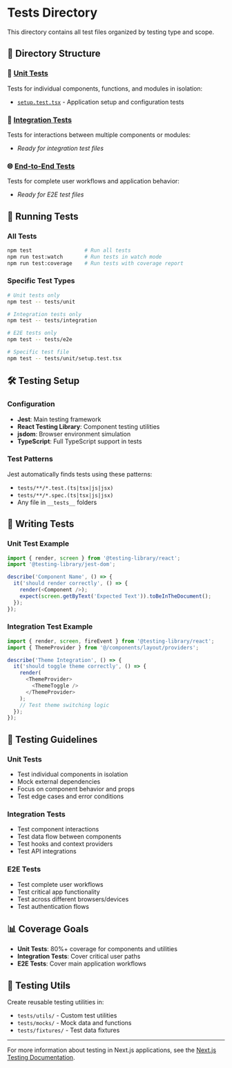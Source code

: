 # Tests Directory

This directory contains all test files organized by testing type and scope.

## 📁 Directory Structure

### 🧪 [Unit Tests](./unit/)
Tests for individual components, functions, and modules in isolation:
- [`setup.test.tsx`](./unit/setup.test.tsx) - Application setup and configuration tests

### 🔗 [Integration Tests](./integration/)
Tests for interactions between multiple components or modules:
- *Ready for integration test files*

### 🌐 [End-to-End Tests](./e2e/)
Tests for complete user workflows and application behavior:
- *Ready for E2E test files*

## 🚀 Running Tests

### All Tests
```bash
npm test                 # Run all tests
npm run test:watch       # Run tests in watch mode
npm run test:coverage    # Run tests with coverage report
```

### Specific Test Types
```bash
# Unit tests only
npm test -- tests/unit

# Integration tests only  
npm test -- tests/integration

# E2E tests only
npm test -- tests/e2e

# Specific test file
npm test -- tests/unit/setup.test.tsx
```

## 🛠️ Testing Setup

### Configuration
- **Jest**: Main testing framework
- **React Testing Library**: Component testing utilities
- **jsdom**: Browser environment simulation
- **TypeScript**: Full TypeScript support in tests

### Test Patterns
Jest automatically finds tests using these patterns:
- `tests/**/*.test.(ts|tsx|js|jsx)`
- `tests/**/*.spec.(ts|tsx|js|jsx)`
- Any file in `__tests__` folders

## 📝 Writing Tests

### Unit Test Example
```typescript
import { render, screen } from '@testing-library/react';
import '@testing-library/jest-dom';

describe('Component Name', () => {
  it('should render correctly', () => {
    render(<Component />);
    expect(screen.getByText('Expected Text')).toBeInTheDocument();
  });
});
```

### Integration Test Example
```typescript
import { render, screen, fireEvent } from '@testing-library/react';
import { ThemeProvider } from '@/components/layout/providers';

describe('Theme Integration', () => {
  it('should toggle theme correctly', () => {
    render(
      <ThemeProvider>
        <ThemeToggle />
      </ThemeProvider>
    );
    // Test theme switching logic
  });
});
```

## 🎯 Testing Guidelines

### Unit Tests
- Test individual components in isolation
- Mock external dependencies
- Focus on component behavior and props
- Test edge cases and error conditions

### Integration Tests
- Test component interactions
- Test data flow between components
- Test hooks and context providers
- Test API integrations

### E2E Tests
- Test complete user workflows
- Test critical app functionality
- Test across different browsers/devices
- Test authentication flows

## 📊 Coverage Goals

- **Unit Tests**: 80%+ coverage for components and utilities
- **Integration Tests**: Cover critical user paths
- **E2E Tests**: Cover main application workflows

## 🔧 Testing Utils

Create reusable testing utilities in:
- `tests/utils/` - Custom test utilities
- `tests/mocks/` - Mock data and functions
- `tests/fixtures/` - Test data fixtures

---

For more information about testing in Next.js applications, see the [Next.js Testing Documentation](https://nextjs.org/docs/app/building-your-application/testing).
